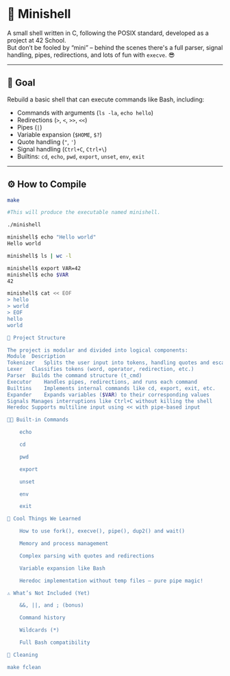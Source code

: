 # 🐚 Minishell

A small shell written in C, following the POSIX standard, developed as a project at 42 School.  
But don’t be fooled by “mini” – behind the scenes there's a full parser, signal handling, pipes, redirections, and lots of fun with `execve`. 😎

---

## 🚀 Goal

Rebuild a basic shell that can execute commands like Bash, including:

- Commands with arguments (`ls -la`, `echo hello`)
- Redirections (`>`, `<`, `>>`, `<<`)
- Pipes (`|`)
- Variable expansion (`$HOME`, `$?`)
- Quote handling (`"`, `'`)
- Signal handling (`Ctrl+C`, `Ctrl+\`)
- Builtins: `cd`, `echo`, `pwd`, `export`, `unset`, `env`, `exit`

---

## ⚙️ How to Compile

```bash
make

#This will produce the executable named minishell.

./minishell

minishell$ echo "Hello world"
Hello world

minishell$ ls | wc -l

minishell$ export VAR=42
minishell$ echo $VAR
42

minishell$ cat << EOF
> hello
> world
> EOF
hello
world

🧠 Project Structure

The project is modular and divided into logical components:
Module	Description
Tokenizer	Splits the user input into tokens, handling quotes and escapes
Lexer	Classifies tokens (word, operator, redirection, etc.)
Parser	Builds the command structure (t_cmd)
Executor	Handles pipes, redirections, and runs each command
Builtins	Implements internal commands like cd, export, exit, etc.
Expander	Expands variables ($VAR) to their corresponding values
Signals	Manages interruptions like Ctrl+C without killing the shell
Heredoc	Supports multiline input using << with pipe-based input

👨‍💻 Built-in Commands

    echo

    cd

    pwd

    export

    unset

    env

    exit

🧩 Cool Things We Learned

    How to use fork(), execve(), pipe(), dup2() and wait()

    Memory and process management

    Complex parsing with quotes and redirections

    Variable expansion like Bash

    Heredoc implementation without temp files – pure pipe magic!

⚠️ What’s Not Included (Yet)

    &&, ||, and ; (bonus)

    Command history

    Wildcards (*)

    Full Bash compatibility

🧹 Cleaning

make fclean

